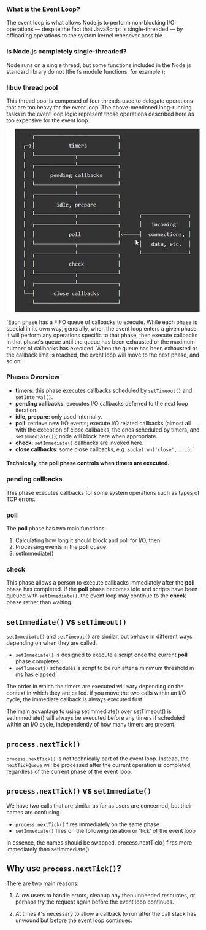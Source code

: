 ### What is the Event Loop?
The event loop is what allows Node.js to perform non-blocking I/O operations — despite the fact that JavaScript is single-threaded — by offloading operations to the system kernel whenever possible.

### Is Node.js completely single-threaded?
Node runs on a single thread, but some functions included in the Node.js standard library do not (the fs module functions, for example );

### libuv thread pool
This thread pool is composed of four threads used to delegate operations that are too heavy for the event loop. The above-mentioned long-running tasks in the event loop logic represent those operations described here as too expensive for the event loop.

![alt text](./EventLoop/EventLoop.png)

`Each phase has a FIFO queue of callbacks to execute. While each phase is special in its own way, generally, when the event loop enters a given phase, it will perform any operations specific to that phase, then execute callbacks in that phase's queue until the queue has been exhausted or the maximum number of callbacks has executed. When the queue has been exhausted or the callback limit is reached, the event loop will move to the next phase, and so on.

### Phases Overview
-   **timers**: this phase executes callbacks scheduled by  `setTimeout()`  and  `setInterval()`.
-   **pending callbacks**: executes I/O callbacks deferred to the next loop iteration.
-   **idle, prepare**: only used internally.
-   **poll**: retrieve new I/O events; execute I/O related callbacks (almost all with the exception of close callbacks, the ones scheduled by timers, and  `setImmediate()`); node will block here when appropriate.
-   **check**:  `setImmediate()`  callbacks are invoked here.
-   **close callbacks**: some close callbacks, e.g.  `socket.on('close', ...)`.`

#### Technically, the poll phase controls when timers are executed.

### pending callbacks
This phase executes callbacks for some system operations such as types of TCP errors.


### poll
The  **poll**  phase has two main functions:

1. Calculating how long it should block and poll for I/O, then
2. Processing events in the  **poll**  queue.
3. setImmediate()

### check

This phase allows a person to execute callbacks immediately after the  **poll**  phase has completed. If the  **poll**  phase becomes idle and scripts have been queued with  `setImmediate()`, the event loop may continue to the  **check**  phase rather than waiting.



## `setImmediate()`  vs  `setTimeout()`

`setImmediate()`  and  `setTimeout()`  are similar, but behave in different ways depending on when they are called.

-   `setImmediate()`  is designed to execute a script once the current  **poll**  phase completes.
-   `setTimeout()`  schedules a script to be run after a minimum threshold in ms has elapsed.


The order in which the timers are executed will vary depending on the context in which they are called.
if you move the two calls within an I/O cycle, the immediate callback is always executed first

The main advantage to using setImmediate() over setTimeout() is setImmediate() will always be executed before any timers if scheduled within an I/O cycle, independently of how many timers are present.

## `process.nextTick()`
`process.nextTick()` is not technically part of the event loop. Instead, the `nextTickQueue` will be processed after the current operation is completed, regardless of the current phase of the event loop.

## `process.nextTick()`  vs  `setImmediate()`

We have two calls that are similar as far as users are concerned, but their names are confusing.

-   `process.nextTick()`  fires immediately on the same phase
-   `setImmediate()`  fires on the following iteration or 'tick' of the event loop

In essence, the names should be swapped. process.nextTick() fires more immediately than setImmediate()

## Why use  `process.nextTick()`?

There are two main reasons:

1.  Allow users to handle errors, cleanup any then unneeded resources, or perhaps try the request again before the event loop continues.
    
2.  At times it's necessary to allow a callback to run after the call stack has unwound but before the event loop continues.
